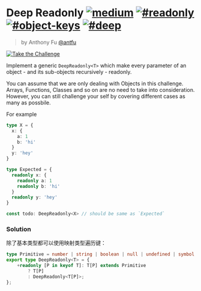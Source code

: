 # Deep Readonly [![medium](https://camo.githubusercontent.com/5ce31e72531641f77d1326a930f048d15cdfab80dfb45b4d6f7b4176ea21bfc2/68747470733a2f2f696d672e736869656c64732e696f2f62616467652f2d6d656469756d2d643939303161)](https://camo.githubusercontent.com/5ce31e72531641f77d1326a930f048d15cdfab80dfb45b4d6f7b4176ea21bfc2/68747470733a2f2f696d672e736869656c64732e696f2f62616467652f2d6d656469756d2d643939303161) [![#readonly](https://camo.githubusercontent.com/2eb0eda1ff2b0efbf5d30fecae5453e36b074c90113483dee05b230ffa0c7594/68747470733a2f2f696d672e736869656c64732e696f2f62616467652f2d253233726561646f6e6c792d393939)](https://camo.githubusercontent.com/2eb0eda1ff2b0efbf5d30fecae5453e36b074c90113483dee05b230ffa0c7594/68747470733a2f2f696d672e736869656c64732e696f2f62616467652f2d253233726561646f6e6c792d393939) [![#object-keys](https://camo.githubusercontent.com/56a2952deeeb386d69f14a8a6b263c2a866821f5907ee11da1840062205aecac/68747470733a2f2f696d672e736869656c64732e696f2f62616467652f2d2532336f626a6563742d2d6b6579732d393939)](https://camo.githubusercontent.com/56a2952deeeb386d69f14a8a6b263c2a866821f5907ee11da1840062205aecac/68747470733a2f2f696d672e736869656c64732e696f2f62616467652f2d2532336f626a6563742d2d6b6579732d393939) [![#deep](https://camo.githubusercontent.com/754b47e05a859a2c46e2fb2a88834883d4f85ff489463a6a93eab87015b0fbf9/68747470733a2f2f696d672e736869656c64732e696f2f62616467652f2d253233646565702d393939)](https://camo.githubusercontent.com/754b47e05a859a2c46e2fb2a88834883d4f85ff489463a6a93eab87015b0fbf9/68747470733a2f2f696d672e736869656c64732e696f2f62616467652f2d253233646565702d393939)

> by Anthony Fu [@antfu](https://github.com/antfu)

[![Take the Challenge](https://camo.githubusercontent.com/4fed78c46bb6102dcab12f301c6d2de5ecd5f7772181e2ba3c20d561040cb823/68747470733a2f2f696d672e736869656c64732e696f2f62616467652f2d54616b652532307468652532304368616c6c656e67652d3331373863363f6c6f676f3d74797065736372697074266c6f676f436f6c6f723d7768697465)](https://tsch.js.org/9/play)

Implement a generic `DeepReadonly<T>` which make every parameter of an object - and its sub-objects recursively - readonly.

You can assume that we are only dealing with Objects in this challenge. Arrays, Functions, Classes and so on are no need to take into consideration. However, you can still challenge your self by covering different cases as many as possbile.

For example

```ts
type X = { 
  x: { 
    a: 1
    b: 'hi'
  }
  y: 'hey'
}

type Expected = { 
  readonly x: { 
    readonly a: 1
    readonly b: 'hi'
  }
  readonly y: 'hey' 
}

const todo: DeepReadonly<X> // should be same as `Expected`
```

### Solution

除了基本类型都可以使用映射类型遍历键：

```ts
type Primitive = number | string | boolean | null | undefined | symbol;
export type DeepReadonly<T> = {
    +readonly [P in keyof T]: T[P] extends Primitive
        ? T[P]
        : DeepReadonly<T[P]>;
};
```

